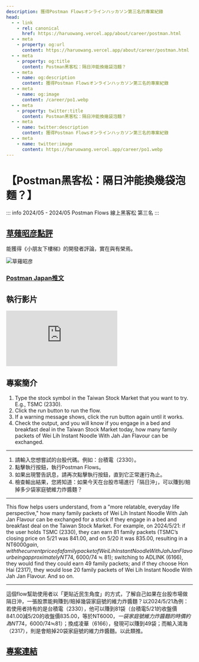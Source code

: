 ```yaml
---
description: 獲得Postman Flowsオンラインハッカソン第三名的專案紀錄
head:
  - - link
    - rel: canonical
      href: https://haruowang.vercel.app/about/career/postman.html
  - - meta
    - property: og:url
      content: https://haruowang.vercel.app/about/career/postman.html
  - - meta
    - property: og:title
      content: Postman黑客松：隔日沖能換幾袋泡麵？
  - - meta
    - name: og:description
      content: 獲得Postman Flowsオンラインハッカソン第三名的專案紀錄
  - - meta
    - name: og:image
      content: /career/po1.webp
  - - meta
    - property: twitter:title
      content: Postman黑客松：隔日沖能換幾袋泡麵？
  - - meta
    - name: twitter:description
      content: 獲得Postman Flowsオンラインハッカソン第三名的專案紀錄
  - - meta
    - name: twitter:image
      content: https://haruowang.vercel.app/career/po1.webp
---
```


# 【Postman黑客松：隔日沖能換幾袋泡麵？】

<p><Badge type="info" text="🌳 Evergreen" /></P>

::: info 2024/05 - 2024/05
Postman Flows 線上黑客松 第三名
:::

## [草薙昭彦點評](https://x.com/nagix/status/1793896337387454869)

能獲得《小朋友下樓梯》的開發者評論，實在與有榮焉。

![草薙昭彦](/career/po1.webp)

### [Postman Japan推文](https://x.com/postman_japan/status/1793840270523638236)

## 執行影片

<div class="videobox">
    <iframe frameborder="0" src="https://www.youtube.com/embed/QydmKJWET7k" allowFullScreen>
    </iframe>
</div>

## 專案簡介

1. Type the stock symbol in the Taiwan Stock Market that you want to try. E.g., TSMC (2330).
2. Click the run button to run the flow.
3. If a warning message shows, click the run button again until it works.
4. Check the output, and you will know if you engage in a bed and breakfast deal in the Taiwan Stock Market today, how many family packets of Wei Lih Instant Noodle With Jah Jan Flavour can be exchanged.

---

1. 請輸入您想嘗試的台股代碼。例如：台積電（2330）。
2. 點擊執行按鈕，執行Postman Flows。
3. 如果出現警告訊息，請再次點擊執行按鈕，直到它正常運行為止。
4. 檢查輸出結果，您將知道：如果今天在台股市場進行「隔日沖」，可以賺到/賠掉多少袋家庭號維力炸醬麵？

---

This flow helps users understand, from a "more relatable, everyday life perspective," how many family packets of Wei Lih Instant Noodle With Jah Jan Flavour can be exchanged for a stock if they engage in a bed and breakfast deal on the Taiwan Stock Market. For example, on 2024/5/21: if the user holds TSMC (2330), they can earn 81 family packets (TSMC’s closing price on 5/21 was 841.00, and on 5/20 it was 835.00, resulting in a NT$6000 gain, with the current price of a family packet of Wei Lih Instant Noodle With Jah Jan Flavour being approximately NT$74, 6000/74 ≒ 81); switching to ADLINK (6166), they would find they could earn 49 family packets; and if they choose Hon Hai (2317), they would lose 20 family packets of Wei Lih Instant Noodle With Jah Jan Flavour. And so on.

---

這個flow幫助使用者以「更貼近民生角度」的方式，了解自己如果在台股市場做隔日沖，一張股票能夠賺到/賠掉幾袋家庭號的維力炸醬麵？以2024/5/21為例：若使用者持有的是台積電（2330），他可以賺到81袋（台積電5/21的收盤價841.00減5/20的收盤價835.00，等於NT$6000，一袋家庭號維力炸醬麵的時價約為NT$74，6000/74≒81）；換成凌華（6166），發現可以賺到49袋；而輸入鴻海（2317），則是會賠掉20袋家庭號的維力炸醬麵。以此類推。

## [專案連結](https://www.postman.com/spaceflight-geoscientist-76957256/flows/flow/663e3c814c7f68003cef2a9d)